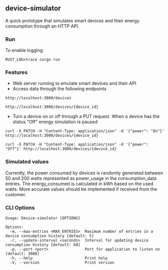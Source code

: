 ## device-simulator
A quick prototype that simulates smart devices and their energy consumption through an HTTP API.

### Run
To enable logging
```
RUST_LOG=trace cargo run
```

### Features 
* Web server running to emulate smart devices and their API
* Access data through the following endpoints

```
http://localhost:3000/devices
```
```
http://localhost:3000/devices/{device_id}
```
* Turn a device on or off through a PUT request. When a device has the status "Off" energy simulation is paused
```
curl -X PATCH -H "Content-Type: application/json" -d '{"power": "On"}' http://localhost:3000/devices/{device_id}
```
```
curl -X PATCH -H "Content-Type: application/json" -d '{"power": "Off"}' http://localhost:3000/devices/{device_id}

``` 
### Simulated values 
Currently, the power consumed by devices is randomly generated between 50 and 200 watts represented as power_usage in the consumption_data entries. 
The energy_consumed is calculated in kWh based on the used watts. More accurate values should be implemented if received from the customer.

### CLI Options 
``` 
Usage: Device-simulator [OPTIONS]

Options:
  -m, --max-entries <MAX_ENTRIES>  Maximum number of entries in a device consumption history [default: 5]
  -r, --update-interval <seconds>  Interval for updating device consumption history [default: 60]
  -p, --port <port>                Port for application to listen on [default: 3000]
  -h, --help                       Print help
  -V, --version                    Print version
``` 
